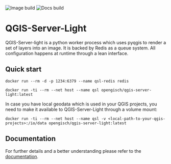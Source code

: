 ![Image build](https://github.com/opengisch/qgis-server-light/actions/workflows/image.yml/badge.svg)
![Docs build](https://github.com/opengisch/qgis-server-light/actions/workflows/docs.yml/badge.svg)


# QGIS-Server-Light

QGIS-Server-light is a python worker process which uses pyqgis
to render a set of layers into an image. It is backed by Redis
as a queue system.
All configuration happens at runtime through a lean interface.

## Quick start

```shell
docker run --rm -d -p 1234:6379 --name qsl-redis redis
```

```shell
docker run -ti --rm --net host --name qsl opengisch/qgis-server-light:latest
```

In case you have local geodata which is used in your QGIS projects, you need to make it available to
QGIS-Server-Light through a volume mount:

```shell
docker run -ti --rm --net host --name qsl -v <local-path-to-your-qgis-projects>:/io/data opengisch/qgis-server-light:latest
```

## Documentation

For further details and a better understanding please refer to the
[documentation](https://opengisch.github.io/qgis-server-light).
